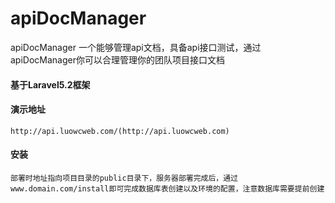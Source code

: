 # apiDocManager

apiDocManager 一个能够管理api文档，具备api接口测试，通过apiDocManager你可以合理管理你的团队项目接口文档

#### 基于Laravel5.2框架

#### 演示地址
````
http://api.luowcweb.com/(http://api.luowcweb.com)
````

#### 安装

````
部署时地址指向项目目录的public目录下，服务器部署完成后，通过
www.domain.com/install即可完成数据库表创建以及环境的配置，注意数据库需要提前创建
````



